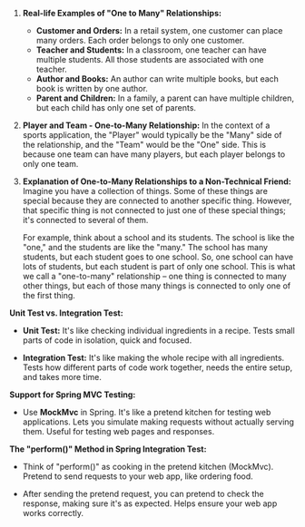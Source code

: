 

1. **Real-life Examples of "One to Many" Relationships:**
   - **Customer and Orders:** In a retail system, one customer can place many orders. Each order belongs to only one customer.
   - **Teacher and Students:** In a classroom, one teacher can have multiple students. All those students are associated with one teacher.
   - **Author and Books:** An author can write multiple books, but each book is written by one author.
   - **Parent and Children:** In a family, a parent can have multiple children, but each child has only one set of parents.

2. **Player and Team - One-to-Many Relationship:**
   In the context of a sports application, the "Player" would typically be the "Many" side of the relationship, and the "Team" would be the "One" side. This is because one team can have many players, but each player belongs to only one team.

3. **Explanation of One-to-Many Relationships to a Non-Technical Friend:**
   Imagine you have a collection of things. Some of these things are special because they are connected to another specific thing. However, that specific thing is not connected to just one of these special things; it's connected to several of them.

   For example, think about a school and its students. The school is like the "one," and the students are like the "many." The school has many students, but each student goes to one school. So, one school can have lots of students, but each student is part of only one school. This is what we call a "one-to-many" relationship – one thing is connected to many other things, but each of those many things is connected to only one of the first thing.
   

**Unit Test vs. Integration Test:**

- **Unit Test:** It's like checking individual ingredients in a recipe. Tests small parts of code in isolation, quick and focused.

- **Integration Test:** It's like making the whole recipe with all ingredients. Tests how different parts of code work together, needs the entire setup, and takes more time.

**Support for Spring MVC Testing:**

- Use **MockMvc** in Spring. It's like a pretend kitchen for testing web applications. Lets you simulate making requests without actually serving them. Useful for testing web pages and responses.

**The "perform()" Method in Spring Integration Test:**

- Think of "perform()" as cooking in the pretend kitchen (MockMvc). Pretend to send requests to your web app, like ordering food.

- After sending the pretend request, you can pretend to check the response, making sure it's as expected. Helps ensure your web app works correctly.

